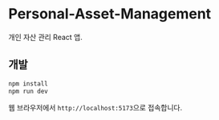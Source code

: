 # Personal-Asset-Management

개인 자산 관리 React 앱.

## 개발

```bash
npm install
npm run dev
```

웹 브라우저에서 `http://localhost:5173`으로 접속합니다.

